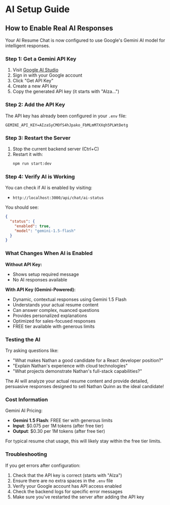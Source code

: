 # AI Setup Guide

## How to Enable Real AI Responses

Your AI Resume Chat is now configured to use Google's Gemini AI model for intelligent responses.

### Step 1: Get a Gemini API Key

1. Visit [Google AI Studio](https://ai.google.dev/)
2. Sign in with your Google account
3. Click "Get API Key"
4. Create a new API key
5. Copy the generated API key (it starts with "AIza...")

### Step 2: Add the API Key

The API key has already been configured in your `.env` file:

```
GEMINI_API_KEY=AIzaSyCMOfS4hJpako_FbMLmM7XXqh5PLWtDetg
```

### Step 3: Restart the Server

1. Stop the current backend server (Ctrl+C)
2. Restart it with:
   ```bash
   npm run start:dev
   ```

### Step 4: Verify AI is Working

You can check if AI is enabled by visiting:

- `http://localhost:3000/api/chat/ai-status`

You should see:

```json
{
  "status": {
    "enabled": true,
    "model": "gemini-1.5-flash"
  }
}
```

### What Changes When AI is Enabled

**Without API Key:**

- Shows setup required message
- No AI responses available

**With API Key (Gemini-Powered):**

- Dynamic, contextual responses using Gemini 1.5 Flash
- Understands your actual resume content
- Can answer complex, nuanced questions
- Provides personalized explanations
- Optimized for sales-focused responses
- FREE tier available with generous limits

### Testing the AI

Try asking questions like:

- "What makes Nathan a good candidate for a React developer position?"
- "Explain Nathan's experience with cloud technologies"
- "What projects demonstrate Nathan's full-stack capabilities?"

The AI will analyze your actual resume content and provide detailed, persuasive responses designed to sell Nathan Quinn as the ideal candidate!

### Cost Information

Gemini AI Pricing:

- **Gemini 1.5 Flash**: FREE tier with generous limits
- **Input**: $0.075 per 1M tokens (after free tier)
- **Output**: $0.30 per 1M tokens (after free tier)

For typical resume chat usage, this will likely stay within the free tier limits.

### Troubleshooting

If you get errors after configuration:

1. Check that the API key is correct (starts with "AIza")
2. Ensure there are no extra spaces in the `.env` file
3. Verify your Google account has API access enabled
4. Check the backend logs for specific error messages
5. Make sure you've restarted the server after adding the API key
